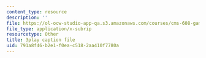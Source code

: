 ```yaml
---
content_type: resource
description: ''
file: https://ol-ocw-studio-app-qa.s3.amazonaws.com/courses/cms-608-game-design-fall-2010/791a8f46b2e1f0eac5182aa410f7780a_68564.srt
file_type: application/x-subrip
resourcetype: Other
title: 3play caption file
uid: 791a8f46-b2e1-f0ea-c518-2aa410f7780a
---
```

